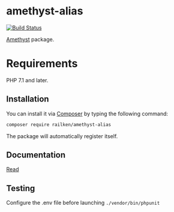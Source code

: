 # amethyst-alias

[![Build Status](https://travis-ci.org/railken/amethyst-alias.svg?branch=master)](https://travis-ci.org/railken/amethyst-alias)

[Amethyst](https://github.com/railken/amethyst) package.

# Requirements

PHP 7.1 and later.

## Installation

You can install it via [Composer](https://getcomposer.org/) by typing the following command:

```bash
composer require railken/amethyst-alias
```

The package will automatically register itself.

## Documentation

[Read](docs/index.md)

## Testing

Configure the .env file before launching `./vendor/bin/phpunit`
